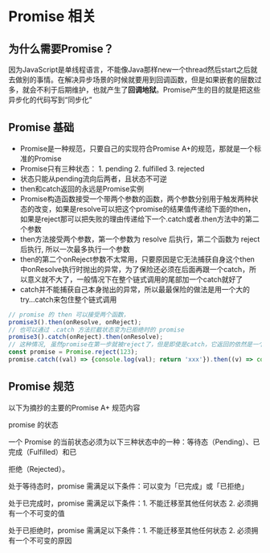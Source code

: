 # Promise 相关

## 为什么需要Promise？

因为JavaScript是单线程语言，不能像Java那样new一个thread然后start之后就去做别的事情。在解决异步场景的时候就要用到回调函数，但是如果嵌套的层数过多，就会不利于后期维护，也就产生了**回调地狱**。Promise产生的目的就是把这些异步化的代码写到“同步化”

## Promise 基础

- Promise是一种规范，只要自己的实现符合Promise A+的规范，那就是一个标准的Promise
- Promise只有三种状态： 1. pending 2. fulfilled 3. rejected
- 状态只能从pending流向后两者，且状态不可逆
- then和catch返回的永远是Promise实例
- Promise构造函数接受一个带两个参数的函数，两个参数分别用于触发两种状态的改变，如果是resolve可以把这个promise的结果值传递给下面的then，如果是reject那可以把失败的理由传递给下一个.catch或者.then方法中的第二个参数
- then方法接受两个参数，第⼀个参数为 resolve 后执⾏，第⼆个函数为 reject 后执⾏, 所以一次最多执行一个参数
- then的第二个onReject参数不太常用，只要原因是它无法捕获自身这个then中onResolve执行时抛出的异常，为了保险还必须在后面再跟一个catch，所以意义就不大了，一般情况下在整个链式调用的尾部加一个catch就好了
- catch并不能捕获自己本身抛出的异常，所以最最保险的做法是用一个大的try…catch来包住整个链式调用

```javascript
// promise 的 then 可以接受两个函数，
promise3().then(onResolve, onReject);
// 也可以通过 .catch ⽅法拦截状态变为已拒绝时的 promise
promise3().catch(onReject).then(onResolve);
// 这种情况, 虽然promise在第一步就被reject了，但是即使是catch，它返回的依然是一个promise，依然可以把值传递下去
const promise = Promise.reject(123);
promise.catch((val) => {console.log(val); return 'xxx'}).then((v) => console.log(666, v))
```

## Promise 规范

以下为摘抄的主要的Promise A+ 规范内容

promise 的状态

⼀个 Promise 的当前状态必须为以下三种状态中的⼀种：等待态（Pending）、已完成（Fulfilled）和已

拒绝（Rejected）。

处于等待态时，promise 需满⾜以下条件：可以变为「已完成」或「已拒绝」

处于已完成时，promise 需满⾜以下条件：1. 不能迁移⾄其他任何状态 2. 必须拥有⼀个不可变的值

处于已拒绝时，promise 需满⾜以下条件：1. 不能迁移⾄其他任何状态 2. 必须拥有⼀个不可变的原因